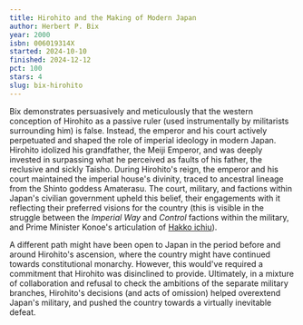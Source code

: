```yaml
---
title: Hirohito and the Making of Modern Japan
author: Herbert P. Bix
year: 2000
isbn: 006019314X
started: 2024-10-10
finished: 2024-12-12
pct: 100
stars: 4
slug: bix-hirohito
---
```


Bix demonstrates persuasively and meticulously that the western conception of Hirohito as a passive ruler (used instrumentally by militarists surrounding him) is false. Instead, the emperor and his court actively perpetuated and shaped the role of imperial ideology in modern Japan. Hirohito idolized his grandfather, the Meiji Emperor, and was deeply invested in surpassing what he perceived as faults of his father, the reclusive and sickly Taisho. During Hirohito's reign, the emperor and his court maintained the imperial house's divinity, traced to ancestral lineage from the Shinto goddess Amaterasu. The court, military, and factions within Japan's civilian government upheld this belief, their engagements with it reflecting their preferred visions for the country (this is visible in the struggle between the <em>Imperial Way</em> and <em>Control</em> factions within the military, and Prime Minister Konoe's articulation of <a href="https://en.wikipedia.org/wiki/Hakk%C5%8D_ichiu">Hakko ichiu</a>).

A different path might have been open to Japan in the period before and around Hirohito's ascension, where the country might have continued towards constitutional monarchy. However, this would've required a commitment that Hirohito was disinclined to provide. Ultimately, in a mixture of collaboration and refusal to check the ambitions of the separate military branches, Hirohito's decisions (and acts of omission) helped overextend Japan's military, and pushed the country towards a virtually inevitable defeat.
